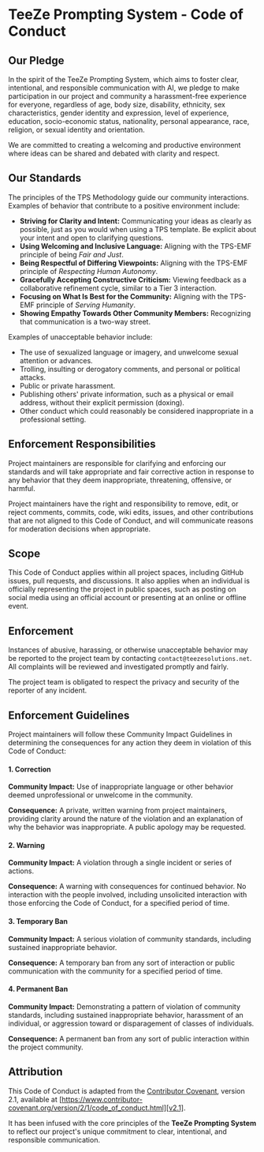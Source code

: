 # TeeZe Prompting System - Code of Conduct

## Our Pledge

In the spirit of the TeeZe Prompting System, which aims to foster clear, intentional, and responsible communication with AI, we pledge to make participation in our project and community a harassment-free experience for everyone, regardless of age, body size, disability, ethnicity, sex characteristics, gender identity and expression, level of experience, education, socio-economic status, nationality, personal appearance, race, religion, or sexual identity and orientation.

We are committed to creating a welcoming and productive environment where ideas can be shared and debated with clarity and respect.

## Our Standards

The principles of the TPS Methodology guide our community interactions. Examples of behavior that contribute to a positive environment include:

*   **Striving for Clarity and Intent:** Communicating your ideas as clearly as possible, just as you would when using a TPS template. Be explicit about your intent and open to clarifying questions.
*   **Using Welcoming and Inclusive Language:** Aligning with the TPS-EMF principle of being *Fair and Just*.
*   **Being Respectful of Differing Viewpoints:** Aligning with the TPS-EMF principle of *Respecting Human Autonomy*.
*   **Gracefully Accepting Constructive Criticism:** Viewing feedback as a collaborative refinement cycle, similar to a Tier 3 interaction.
*   **Focusing on What Is Best for the Community:** Aligning with the TPS-EMF principle of *Serving Humanity*.
*   **Showing Empathy Towards Other Community Members:** Recognizing that communication is a two-way street.

Examples of unacceptable behavior include:

*   The use of sexualized language or imagery, and unwelcome sexual attention or advances.
*   Trolling, insulting or derogatory comments, and personal or political attacks.
*   Public or private harassment.
*   Publishing others' private information, such as a physical or email address, without their explicit permission (doxing).
*   Other conduct which could reasonably be considered inappropriate in a professional setting.

## Enforcement Responsibilities

Project maintainers are responsible for clarifying and enforcing our standards and will take appropriate and fair corrective action in response to any behavior that they deem inappropriate, threatening, offensive, or harmful.

Project maintainers have the right and responsibility to remove, edit, or reject comments, commits, code, wiki edits, issues, and other contributions that are not aligned to this Code of Conduct, and will communicate reasons for moderation decisions when appropriate.

## Scope

This Code of Conduct applies within all project spaces, including GitHub issues, pull requests, and discussions. It also applies when an individual is officially representing the project in public spaces, such as posting on social media using an official account or presenting at an online or offline event.

## Enforcement

Instances of abusive, harassing, or otherwise unacceptable behavior may be reported to the project team by contacting `contact@teezesolutions.net`. All complaints will be reviewed and investigated promptly and fairly.

The project team is obligated to respect the privacy and security of the reporter of any incident.

## Enforcement Guidelines

Project maintainers will follow these Community Impact Guidelines in determining the consequences for any action they deem in violation of this Code of Conduct:

#### 1. Correction

**Community Impact:** Use of inappropriate language or other behavior deemed unprofessional or unwelcome in the community.

**Consequence:** A private, written warning from project maintainers, providing clarity around the nature of the violation and an explanation of why the behavior was inappropriate. A public apology may be requested.

#### 2. Warning

**Community Impact:** A violation through a single incident or series of actions.

**Consequence:** A warning with consequences for continued behavior. No interaction with the people involved, including unsolicited interaction with those enforcing the Code of Conduct, for a specified period of time.

#### 3. Temporary Ban

**Community Impact:** A serious violation of community standards, including sustained inappropriate behavior.

**Consequence:** A temporary ban from any sort of interaction or public communication with the community for a specified period of time.

#### 4. Permanent Ban

**Community Impact:** Demonstrating a pattern of violation of community standards, including sustained inappropriate behavior, harassment of an individual, or aggression toward or disparagement of classes of individuals.

**Consequence:** A permanent ban from any sort of public interaction within the project community.

## Attribution

This Code of Conduct is adapted from the [Contributor Covenant][homepage], version 2.1, available at [https://www.contributor-covenant.org/version/2/1/code_of_conduct.html][v2.1].

It has been infused with the core principles of the **TeeZe Prompting System** to reflect our project's unique commitment to clear, intentional, and responsible communication.

[homepage]: https://www.contributor-covenant.org
[v2.1]: https://www.contributor-covenant.org/version/2/1/code_of_conduct.html
